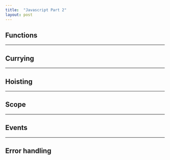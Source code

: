 ```yaml
---
title:  "Javascript Part 2"
layout: post
---
```


## Functions

---

## Currying

---

## Hoisting

---

## Scope

---

## Events

---

## Error handling
